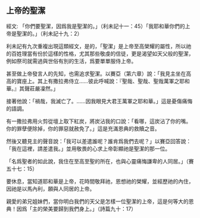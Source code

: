 ## 上帝的聖潔 ##

經文: 「你們要聖潔，因爲我是聖潔的。」（利未記十一：45）「我耶和華你們的上帝是聖潔的。」（利未記十九：2）



利未記有九次重複出現這類經文，是的，「聖潔」是上帝至高榮耀的屬性，所以祂的百姓理當有份於這樣的性格，尤其那些敬虔的信徒，更是渴望如天父般的聖潔，例如祭司就需過與世俗有別的生活，爲要單單服侍上帝。

甚至做上帝發言人的先知，也需追求聖潔。以賽亞（第六章）說：「我見主坐在高高的寶座上。其上有撒拉弗侍立……彼此呼喊說：『聖哉、聖哉、聖哉萬軍之耶和華。』其聲莊嚴凜然。」

接著他說：「禍哉，我滅亡了。……因我眼見大君王萬軍之耶和華。」這是憂傷痛悔的語調。

有一撒拉弗用火剪從壇上取下紅炭，將炭沾我的口說：「看哪，這炭沾了你的嘴。你的罪孽便除掉，你的罪惡就赦免了。」這是充滿恩典的救贖之音。

然後又聽見主的聲音說：「我可以差遣誰呢？誰肯爲我們去呢？」以賽亞回答說：「我在這裡，請差遣我。」並用敬畏的心求上帝彰顯祂是聖潔的那一位。

「名爲聖者的如此說，我住在至高至聖的所在，也與心靈痛悔謙卑的人同居。」（賽五十七：15）

要休息，當知道耶和華是上帝，花時間敬拜祂，恩想祂的榮耀，並經歷祂的內住，因祂是以馬內利，願與人同居的上帝。

親愛的弟兄姐妹們，當你明白我們的天父是怎樣一位聖潔的上帝，這是何等大的恩典！因爲「主的榮美要歸到我們身上。」（詩篇九十：17）